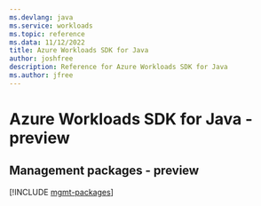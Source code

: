 ```yaml
---
ms.devlang: java
ms.service: workloads
ms.topic: reference
ms.data: 11/12/2022
title: Azure Workloads SDK for Java
author: joshfree
description: Reference for Azure Workloads SDK for Java
ms.author: jfree
---
```

# Azure Workloads SDK for Java - preview

## Management packages - preview
[!INCLUDE [mgmt-packages](workloads-mgmt-index.md)]